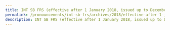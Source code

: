 ```yaml
---
title: INT SB FRS (effective after 1 January 2018, issued up to December 2018)
permalink: /pronouncements/int-sb-frs/archives/2018/effective-after-1-january-2018-issued-up-to-december-2018/
description: INT SB FRS (effective after 1 January 2018, issued up to December 2018)
---
```




